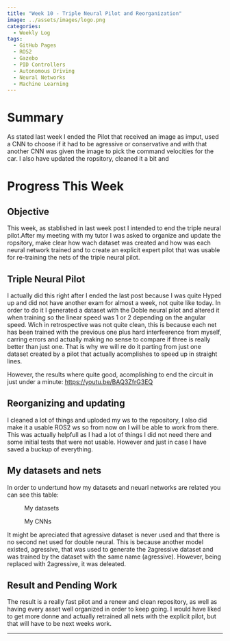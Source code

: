 ```yaml
---
title: "Week 10 - Triple Neural Pilot and Reorganization"
image: ../assets/images/logo.png
categories:
  - Weekly Log
tags:
  - GitHub Pages
  - ROS2
  - Gazebo
  - PID Controllers
  - Autonomous Driving
  - Neural Networks
  - Machine Learning
---
```


# Summary

As stated last week I ended the Pilot that received an image as imput, used a CNN to choose if it had to be agressive or conservative and with that another CNN was given the image to pick the command velocities for the car. I also have updated the ropsitory, cleaned it a bit and

# Progress This Week

## Objective

This week, as stablished in last week post I intended to end the triple neural pilot.After my meeting with my tutor I was asked to organize and update the ropsitory, make clear how wach dataset was created and how was each neural network trained and to create an explicit expert pilot that was usable for re-training the nets of the triple neural pilot.

## Triple Neural Pilot

I actually did this right after I ended the last post because I was quite Hyped up and did not have another exam for almost a week, not quite like today. In order to do it I generated a dataset with the Doble neural pilot and altered it when training so the linear speed was 1 or 2 depending on the angular speed. Wich in retrospective was not quite clean, this is because each net has been trained with the previous one plus hard interfeerence from myself, carring errors and actually making no sense to compare if three is really better than just one. That is why we will re do it parting from just one dataset created by a pilot that actually acomplishes to speed up in straight lines.

However, the results where quite good, acomplishing to end the circuit in just under a minute: https://youtu.be/BAQ3ZfrG3EQ

## Reorganizing and updating

I cleaned a lot of things and uploded my ws to the repository, I also did make it a usable ROS2 ws so from now on I will be able to work from there.  This was actually helpfull as I had a lot of things I did not need there and some initial tests that were not usable. However and just in case I have saved a buckup of everything.

## My datasets and nets

In order to undertund how my datasets and neuarl networks are related you can see this table:

<figure class="align-center" style="width:70%">
  <img src="{{ site.url }}{{ site.baseurl }}/assets/images/Week-11/Datasets.png" alt="">
  <figcaption>My datasets</figcaption>
</figure>

<figure class="align-center" style="width:70%">
  <img src="{{ site.url }}{{ site.baseurl }}/assets/images/Week-11/CNNs.png" alt="">
  <figcaption>My CNNs</figcaption>
</figure>

It might be apreciated that agressive dataset is never used and that there is no second net used for double neural. This is because another model existed, agressive, that was used to generate the 2agressive dataset and was trained by the dataset with the same name (agressive). However, being replaced with 2agressive, it was deleated.

## Result and Pending Work

The result is a really fast pilot and a renew and clean repository, as well as having every asset well organized in order to keep going. I would have liked to get more donne and actually retrained all nets with the explicit pilot, but that will have to be next weeks work.

---
